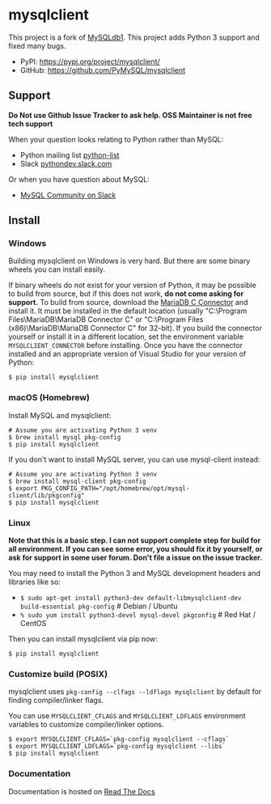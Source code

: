 # mysqlclient

This project is a fork of [MySQLdb1](https://github.com/farcepest/MySQLdb1).
This project adds Python 3 support and fixed many bugs.

* PyPI: https://pypi.org/project/mysqlclient/
* GitHub: https://github.com/PyMySQL/mysqlclient


## Support

**Do Not use Github Issue Tracker to ask help.  OSS Maintainer is not free tech support**

When your question looks relating to Python rather than MySQL:

* Python mailing list [python-list](https://mail.python.org/mailman/listinfo/python-list)
* Slack [pythondev.slack.com](https://pyslackers.com/web/slack)

Or when you have question about MySQL:

* [MySQL Community on Slack](https://lefred.be/mysql-community-on-slack/)


## Install

### Windows

Building mysqlclient on Windows is very hard.
But there are some binary wheels you can install easily.

If binary wheels do not exist for your version of Python, it may be possible to
build from source, but if this does not work, **do not come asking for support.**
To build from source, download the
[MariaDB C Connector](https://mariadb.com/downloads/#connectors) and install
it. It must be installed in the default location
(usually "C:\Program Files\MariaDB\MariaDB Connector C" or
"C:\Program Files (x86)\MariaDB\MariaDB Connector C" for 32-bit). If you
build the connector yourself or install it in a different location, set the
environment variable `MYSQLCLIENT_CONNECTOR` before installing. Once you have
the connector installed and an appropriate version of Visual Studio for your
version of Python:

```
$ pip install mysqlclient
```

### macOS (Homebrew)

Install MySQL and mysqlclient:

```
# Assume you are activating Python 3 venv
$ brew install mysql pkg-config
$ pip install mysqlclient
```

If you don't want to install MySQL server, you can use mysql-client instead:

```
# Assume you are activating Python 3 venv
$ brew install mysql-client pkg-config
$ export PKG_CONFIG_PATH="/opt/homebrew/opt/mysql-client/lib/pkgconfig"
$ pip install mysqlclient
```

### Linux

**Note that this is a basic step.  I can not support complete step for build for all
environment.  If you can see some error, you should fix it by yourself, or ask for
support in some user forum.  Don't file a issue on the issue tracker.**

You may need to install the Python 3 and MySQL development headers and libraries like so:

* `$ sudo apt-get install python3-dev default-libmysqlclient-dev build-essential pkg-config`  # Debian / Ubuntu
* `% sudo yum install python3-devel mysql-devel pkgconfig`  # Red Hat / CentOS

Then you can install mysqlclient via pip now:

```
$ pip install mysqlclient
```

### Customize build (POSIX)

mysqlclient uses `pkg-config --clfags --ldflags mysqlclient` by default for finding
compiler/linker flags.

You can use `MYSQLCLIENT_CFLAGS` and `MYSQLCLIENT_LDFLAGS` environment
variables to customize compiler/linker options.

```
$ export MYSQLCLIENT_CFLAGS=`pkg-config mysqlclient --cflags`
$ export MYSQLCLIENT_LDFLAGS=`pkg-config mysqlclient --libs`
$ pip install mysqlclient
```

### Documentation

Documentation is hosted on [Read The Docs](https://mysqlclient.readthedocs.io/)
